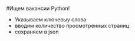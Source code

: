 #Ищем вакансии Python!

* Указываем ключевыу слова    
* вводим количество просмотренных страниц
* сохраняем в json
